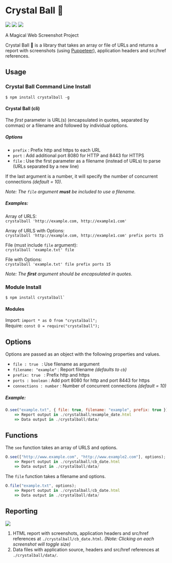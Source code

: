 # Crystal Ball 🔮

![](https://img.shields.io/npm/v/crystalball.svg)
![](https://img.shields.io/npm/l/crystalball.svg)
![](https://img.shields.io/npm/types/crystalball.svg)

A Magical Web Screenshot Project

Crystal Ball 🔮 is a library that takes an array or file of URLs and returns a report with screenshots (using [Puppeteer](https://developers.google.com/web/tools/puppeteer/)), application headers and src/href references. 

## Usage
### Crystal Ball Command Line Install   

```
$ npm install crystalball -g 
```

#### Crystal Ball (cli)

The *first* parameter is URL(s) (encapsulated in quotes, separated by commas) or a filename and followed by individual options. 

##### Options

* `prefix` : Prefix http and https to each URL  
* `port` : Add additional port 8080 for HTTP and 8443 for HTTPS  
* `file` : Use the first parameter as a filename (instead of URLs) to parse (URLs separated by a new line)

If the last argument is a number, it will specify the number of concurrent connections *(default = 10)*. 

*Note: The `file` argument **must** be included to use a filename.* 

##### Examples:

Array of URLS:  
`crystalball 'http://example.com, http://example1.com'`  

Array of URLS with Options:  
`crystalball 'http://example.com, http://example1.com' prefix ports 15` 

File (must include `file` argument):  
`crystalball 'example.txt' file`   

File with Options:  
`crystalball 'example.txt' file prefix ports 15`  

*Note: The **first** argument should be encapsulated in quotes.* 

### Module Install

```
$ npm install crystalball`
```

#### Modules

Import: `import * as O from "crystalball";`  
Require: `const O = require("crystalball");`

## Options

Options are passed as an object with the following properties and values. 

* `file : true ` : Use filename as argument  
* `filename: "example"` :  Report filename *(defaults to `cb`)*
* `prefix: true ` : Prefix http and https  
* `ports : boolean` : Add port 8080 for http and port 8443 for https  
* `connections : number` : Number of concurrent connections *(default = 10)*

##### Example:

```javascript
O.see("example.txt", { file: true, filename: "example", prefix: true });
    => Report output in ./crystalball/example_date.html
    => Data output in ./crystalball/data/
```

## Functions

The `see` function takes an array of URLS and options. 

```javascript
O.see(["http://www.example.com", "http://www.example2.com"], options);
    => Report output in ./crystalball/cb_date.html
    => Data output in ./crystalball/data/
```

The `file` function takes a filename and options. 

```javascript
O.file("example.txt", options);
    => Report output in ./crystalball/cb_date.html
    => Data output in ./crystalball/data/
```

## Reporting

![](https://cakinney.com/img/crystalball-example.png)

1. HTML report with screenshots, application headers and src/href references at `./crystalball/cb_date.html`. *(Note: Clicking on each screenshot will toggle size)*
2. Data files with application source, headers and src/href references at `./crystalball/data/`.

